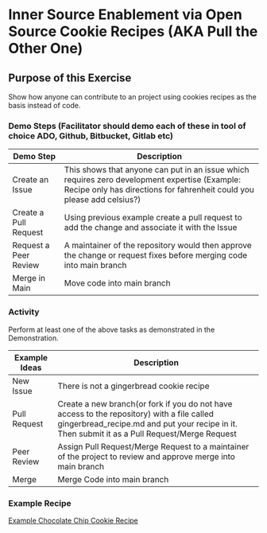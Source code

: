 # Inner Source Enablement via Open Source Cookie Recipes (AKA Pull the Other One)

## Purpose of this Exercise

Show how anyone can contribute to an project using cookies recipes as the basis instead of code.

### Demo Steps (Facilitator should demo each of these in tool of choice ADO, Github, Bitbucket, Gitlab etc)

| Demo Step              | Description                                                                                                                                                             |
|------------------------|-------------------------------------------------------------------------------------------------------------------------------------------------------------------------|
| Create an Issue        | This shows that anyone can put in an issue which requires zero development expertise (Example: Recipe only has directions for fahrenheit could you please add celsius?) |
| Create a Pull Request  | Using previous example create a pull request to add the change and associate it with the Issue                                                                          |
| Request a  Peer Review | A maintainer of the repository would then approve the change or request fixes before merging code into main branch                                                      |
| Merge in Main          | Move code into main branch                                                                                                                                              |

### Activity

Perform at least one of the above tasks as demonstrated in the Demonstration.

| Example Ideas | Description                                                                                                                                                                                 |
|---------------|---------------------------------------------------------------------------------------------------------------------------------------------------------------------------------------------|
| New Issue     | There is not a gingerbread cookie recipe                                                                                                                                                    |
| Pull Request  | Create a new branch(or fork if you do not have access to the repository) with a file called gingerbread_recipe.md and put your recipe in it. Then submit it as a Pull Request/Merge Request |
| Peer Review   | Assign Pull Request/Merge Request to a maintainer of the project to review and approve merge into main branch                                                                               |
| Merge         | Merge Code into main branch                                                                                                                                                                 |

### Example Recipe

[Example Chocolate Chip Cookie Recipe](chocolate_chip.md)